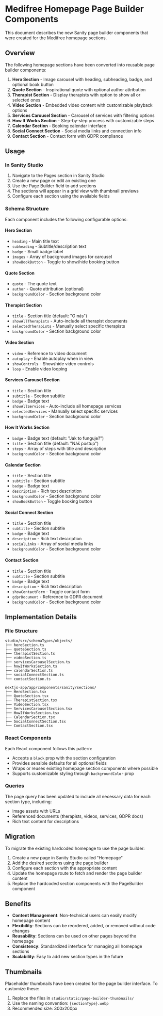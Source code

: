 # Medifree Homepage Page Builder Components

This document describes the new Sanity page builder components that were created for the Medifree homepage sections.

## Overview

The following homepage sections have been converted into reusable page builder components:

1. **Hero Section** - Image carousel with heading, subheading, badge, and optional book button
2. **Quote Section** - Inspirational quote with optional author attribution  
3. **Therapist Section** - Display therapists with option to show all or selected ones
4. **Video Section** - Embedded video content with customizable playback options
5. **Services Carousel Section** - Carousel of services with filtering options
6. **How It Works Section** - Step-by-step process with customizable steps
7. **Calendar Section** - Booking calendar interface
8. **Social Connect Section** - Social media links and connection info
9. **Contact Section** - Contact form with GDPR compliance

## Usage

### In Sanity Studio

1. Navigate to the Pages section in Sanity Studio
2. Create a new page or edit an existing one
3. Use the Page Builder field to add sections
4. The sections will appear in a grid view with thumbnail previews
5. Configure each section using the available fields

### Schema Structure

Each component includes the following configurable options:

#### Hero Section
- `heading` - Main title text
- `subheading` - Subtitle/description text
- `badge` - Small badge label
- `images` - Array of background images for carousel
- `showBookButton` - Toggle to show/hide booking button

#### Quote Section  
- `quote` - The quote text
- `author` - Quote attribution (optional)
- `backgroundColor` - Section background color

#### Therapist Section
- `title` - Section title (default: "O nás")
- `showAllTherapists` - Auto-include all therapist documents
- `selectedTherapists` - Manually select specific therapists
- `backgroundColor` - Section background color

#### Video Section
- `video` - Reference to video document
- `autoplay` - Enable autoplay when in view
- `showControls` - Show/hide video controls
- `loop` - Enable video looping

#### Services Carousel Section
- `title` - Section title
- `subtitle` - Section subtitle
- `badge` - Badge text
- `showAllServices` - Auto-include all homepage services
- `selectedServices` - Manually select specific services
- `backgroundColor` - Section background color

#### How It Works Section
- `badge` - Badge text (default: "Jak to funguje?")
- `title` - Section title (default: "Náš postup")
- `steps` - Array of steps with title and description
- `backgroundColor` - Section background color

#### Calendar Section
- `title` - Section title
- `subtitle` - Section subtitle
- `badge` - Badge text
- `description` - Rich text description
- `backgroundColor` - Section background color
- `showBookButton` - Toggle booking button

#### Social Connect Section
- `title` - Section title
- `subtitle` - Section subtitle
- `badge` - Badge text
- `description` - Rich text description
- `socialLinks` - Array of social media links
- `backgroundColor` - Section background color

#### Contact Section
- `title` - Section title
- `subtitle` - Section subtitle
- `badge` - Badge text
- `description` - Rich text description
- `showContactForm` - Toggle contact form
- `gdprDocument` - Reference to GDPR document
- `backgroundColor` - Section background color

## Implementation Details

### File Structure
```
studio/src/schemaTypes/objects/
├── heroSection.ts
├── quoteSection.ts
├── therapistSection.ts
├── videoSection.ts
├── servicesCarouselSection.ts
├── howItWorksSection.ts
├── calendarSection.ts
├── socialConnectSection.ts
└── contactSection.ts

nextjs-app/app/components/sanity/sections/
├── HeroSection.tsx
├── QuoteSection.tsx
├── TherapistSection.tsx
├── VideoSection.tsx
├── ServicesCarouselSection.tsx
├── HowItWorksSection.tsx
├── CalendarSection.tsx
├── SocialConnectSection.tsx
└── ContactSection.tsx
```

### React Components

Each React component follows this pattern:
- Accepts a `block` prop with the section configuration
- Provides sensible defaults for all optional fields
- Wraps or reuses existing homepage section components where possible
- Supports customizable styling through `backgroundColor` prop

### Queries

The page query has been updated to include all necessary data for each section type, including:
- Image assets with URLs
- Referenced documents (therapists, videos, services, GDPR docs)
- Rich text content for descriptions

## Migration

To migrate the existing hardcoded homepage to use the page builder:

1. Create a new page in Sanity Studio called "Homepage"
2. Add the desired sections using the page builder
3. Configure each section with the appropriate content
4. Update the homepage route to fetch and render the page builder content
5. Replace the hardcoded section components with the PageBuilder component

## Benefits

- **Content Management**: Non-technical users can easily modify homepage content
- **Flexibility**: Sections can be reordered, added, or removed without code changes
- **Reusability**: Sections can be used on other pages beyond the homepage
- **Consistency**: Standardized interface for managing all homepage sections
- **Scalability**: Easy to add new section types in the future

## Thumbnails

Placeholder thumbnails have been created for the page builder interface. To customize these:

1. Replace the files in `studio/static/page-builder-thumbnails/`
2. Use the naming convention: `{sectionType}.webp`
3. Recommended size: 300x200px